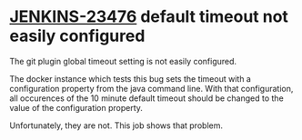 # [JENKINS-23476](https://issues.jenkins-ci.org/browse/JENKINS-23476) default timeout not easily configured

The git plugin global timeout setting is not easily configured.

The docker instance which tests this bug sets the timeout with
a configuration property from the java command line.  With that
configuration, all occurences of the 10 minute default timeout should
be changed to the value of the configuration property.

Unfortunately, they are not.  This job shows that problem.
